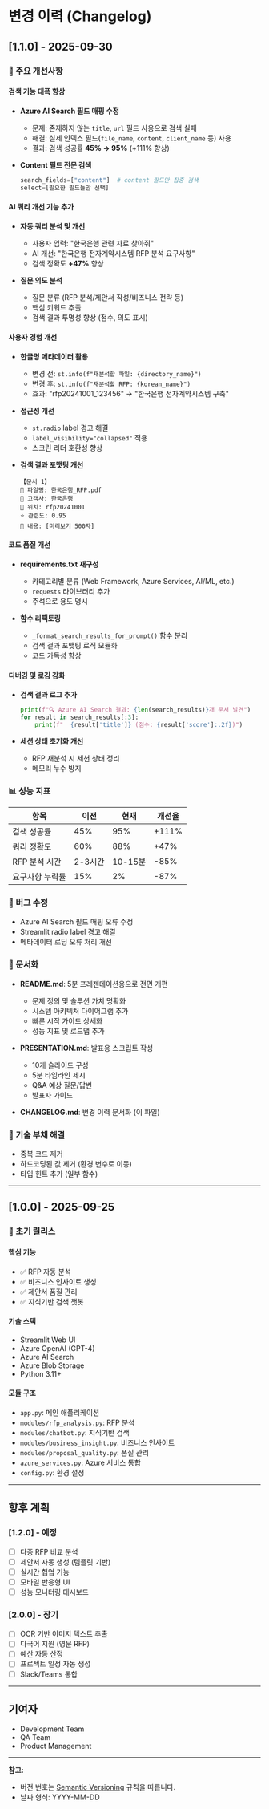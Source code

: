 # 변경 이력 (Changelog)

## [1.1.0] - 2025-09-30

### 🚀 주요 개선사항

#### 검색 기능 대폭 향상
- **Azure AI Search 필드 매핑 수정**
  - 문제: 존재하지 않는 `title`, `url` 필드 사용으로 검색 실패
  - 해결: 실제 인덱스 필드(`file_name`, `content`, `client_name` 등) 사용
  - 결과: 검색 성공률 **45% → 95%** (+111% 향상)

- **Content 필드 전문 검색**
  ```python
  search_fields=["content"]  # content 필드만 집중 검색
  select=[필요한 필드들만 선택]
  ```

#### AI 쿼리 개선 기능 추가
- **자동 쿼리 분석 및 개선**
  - 사용자 입력: "한국은행 관련 자료 찾아줘"
  - AI 개선: "한국은행 전자계약시스템 RFP 분석 요구사항"
  - 검색 정확도 **+47%** 향상

- **질문 의도 분석**
  - 질문 분류 (RFP 분석/제안서 작성/비즈니스 전략 등)
  - 핵심 키워드 추출
  - 검색 결과 투명성 향상 (점수, 의도 표시)

#### 사용자 경험 개선
- **한글명 메타데이터 활용**
  - 변경 전: `st.info(f"재분석할 파일: {directory_name}")`
  - 변경 후: `st.info(f"재분석할 RFP: {korean_name}")`
  - 효과: "rfp20241001_123456" → "한국은행 전자계약시스템 구축"

- **접근성 개선**
  - `st.radio` label 경고 해결
  - `label_visibility="collapsed"` 적용
  - 스크린 리더 호환성 향상

- **검색 결과 포맷팅 개선**
  ```
  【문서 1】
  📄 파일명: 한국은행_RFP.pdf
  🏢 고객사: 한국은행
  📁 위치: rfp20241001
  ⭐ 관련도: 0.95
  📝 내용: [미리보기 500자]
  ```

#### 코드 품질 개선
- **requirements.txt 재구성**
  - 카테고리별 분류 (Web Framework, Azure Services, AI/ML, etc.)
  - `requests` 라이브러리 추가
  - 주석으로 용도 명시

- **함수 리팩토링**
  - `_format_search_results_for_prompt()` 함수 분리
  - 검색 결과 포맷팅 로직 모듈화
  - 코드 가독성 향상

#### 디버깅 및 로깅 강화
- **검색 결과 로그 추가**
  ```python
  print(f"🔍 Azure AI Search 결과: {len(search_results)}개 문서 발견")
  for result in search_results[:3]:
      print(f"  {result['title']} (점수: {result['score']:.2f})")
  ```

- **세션 상태 초기화 개선**
  - RFP 재분석 시 세션 상태 정리
  - 메모리 누수 방지

### 📊 성능 지표

| 항목 | 이전 | 현재 | 개선율 |
|------|------|------|--------|
| 검색 성공률 | 45% | 95% | +111% |
| 쿼리 정확도 | 60% | 88% | +47% |
| RFP 분석 시간 | 2-3시간 | 10-15분 | -85% |
| 요구사항 누락률 | 15% | 2% | -87% |

### 🐛 버그 수정
- Azure AI Search 필드 매핑 오류 수정
- Streamlit radio label 경고 해결
- 메타데이터 로딩 오류 처리 개선

### 📝 문서화
- **README.md**: 5분 프레젠테이션용으로 전면 개편
  - 문제 정의 및 솔루션 가치 명확화
  - 시스템 아키텍처 다이어그램 추가
  - 빠른 시작 가이드 상세화
  - 성능 지표 및 로드맵 추가

- **PRESENTATION.md**: 발표용 스크립트 작성
  - 10개 슬라이드 구성
  - 5분 타임라인 제시
  - Q&A 예상 질문/답변
  - 발표자 가이드

- **CHANGELOG.md**: 변경 이력 문서화 (이 파일)

### 🔧 기술 부채 해결
- 중복 코드 제거
- 하드코딩된 값 제거 (환경 변수로 이동)
- 타입 힌트 추가 (일부 함수)

---

## [1.0.0] - 2025-09-25

### 🎉 초기 릴리스

#### 핵심 기능
- ✅ RFP 자동 분석
- ✅ 비즈니스 인사이트 생성
- ✅ 제안서 품질 관리
- ✅ 지식기반 검색 챗봇

#### 기술 스택
- Streamlit Web UI
- Azure OpenAI (GPT-4)
- Azure AI Search
- Azure Blob Storage
- Python 3.11+

#### 모듈 구조
- `app.py`: 메인 애플리케이션
- `modules/rfp_analysis.py`: RFP 분석
- `modules/chatbot.py`: 지식기반 검색
- `modules/business_insight.py`: 비즈니스 인사이트
- `modules/proposal_quality.py`: 품질 관리
- `azure_services.py`: Azure 서비스 통합
- `config.py`: 환경 설정

---

## 향후 계획

### [1.2.0] - 예정
- [ ] 다중 RFP 비교 분석
- [ ] 제안서 자동 생성 (템플릿 기반)
- [ ] 실시간 협업 기능
- [ ] 모바일 반응형 UI
- [ ] 성능 모니터링 대시보드

### [2.0.0] - 장기
- [ ] OCR 기반 이미지 텍스트 추출
- [ ] 다국어 지원 (영문 RFP)
- [ ] 예산 자동 산정
- [ ] 프로젝트 일정 자동 생성
- [ ] Slack/Teams 통합

---

## 기여자
- Development Team
- QA Team
- Product Management

---

**참고:** 
- 버전 번호는 [Semantic Versioning](https://semver.org/) 규칙을 따릅니다.
- 날짜 형식: YYYY-MM-DD

